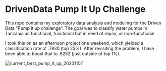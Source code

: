 # DrivenData Pump It Up Challenge
This repo contains my exploratory data analysis and modeling for the Driven Data "Pump it up challenge". The goal was to classify water pumps in Tanzania as functional, functional but in need of repair, or non-functional. 

I took this on as an afternoon project one weekend, which yielded a classification rate of .7830 (top 25%). After revisiting the problem, I have been able to boost that to .8252 (just outside of top 1%).

![current_best_pump_it_up_20201107](https://user-images.githubusercontent.com/33400922/98451511-4116ae00-2114-11eb-95a2-3546df991bae.png)
